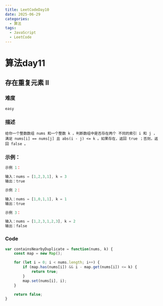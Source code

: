 ```yaml
---
title: LeetCodeDay10
date: 2025-06-29
categories:
  - 算法
tags:
  - JavaScript
  - LeetCode
---
```


# 算法day11

## 存在重复元素 II

### 难度

```easy```

### 描述

```
给你一个整数数组 nums 和一个整数 k ，判断数组中是否存在两个 不同的索引 i 和 j ，满足 nums[i] == nums[j] 且 abs(i - j) <= k 。如果存在，返回 true ；否则，返回 false 。

```


### 示例：
```js
示例 1：

输入：nums = [1,2,3,1], k = 3
输出：true

示例 2：

输入：nums = [1,0,1,1], k = 1
输出：true

示例 3：

输入：nums = [1,2,3,1,2,3], k = 2
输出：false
```

### Code

```js
var containsNearbyDuplicate = function(nums, k) {
    const map = new Map();

    for (let i = 0; i < nums.length; i++) {
        if (map.has(nums[i]) && i - map.get(nums[i]) <= k) {
            return true;
        }
        map.set(nums[i], i);
    }

    return false;
}
```